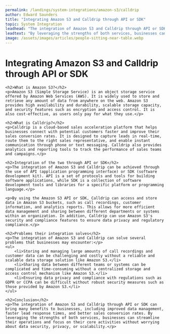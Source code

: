 ```yaml
---
permalink: /landings/system-integrations/amazon-s3/calldrip
author: Edward Saunders
title: "Integrating Amazon S3 and Calldrip through API or SDK"
topic: System Integration
leadhead: "The integration of Amazon S3 and Calldrip through API or SDK can bring many benefits to businesses, including improved data management, faster lead response times, and better sales conversion rates"
leadtext: "By leveraging the strengths of both services, businesses can streamline their operations and focus on their core activities without worrying about data security, privacy, or scalability."
image: /assets/images/articles/people-sitting-near-table.webp
---
```

<div class="arttext">	<h1>Integrating Amazon S3 and Calldrip through API or SDK</h1>

	<h2>What is Amazon S3?</h2>
	<p>Amazon S3 (Simple Storage Service) is an object storage service offered by Amazon Web Services (AWS). It is widely used to store and retrieve any amount of data from anywhere on the web. Amazon S3 provides high availability and durability, scalable storage capacity, and security features such as encryption and access control. It is also cost-effective, as users only pay for what they use.</p>

	<h2>What is Calldrip?</h2>
	<p>Calldrip is a cloud-based sales acceleration platform that helps businesses connect with potential customers faster and improve their sales conversion rates. It is designed to capture leads in real-time, route them to the right sales representative, and enable instant communication through phone or text messaging. Calldrip also provides analytics and reporting tools to track the performance of sales teams and campaigns.</p>

	<h2>Integration of the two through API or SDK</h2>
	<p>The integration of Amazon S3 and Calldrip can be achieved through the use of API (application programming interface) or SDK (software development kit). API is a set of protocols and tools for building software applications, while SDK is a collection of software development tools and libraries for a specific platform or programming language.</p>
	
	<p>By using the Amazon S3 API or SDK, Calldrip can access and store data in Amazon S3 buckets, such as call recordings, customer information, and analytics reports. This allows for more efficient data management and sharing between different departments or systems within an organization. In addition, Calldrip can use Amazon S3's security and compliance features to ensure data privacy and regulatory compliance.</p>

	<h2>Problems their integration solves</h2>
	<p>The integration of Amazon S3 and Calldrip can solve several problems that businesses may encounter:</p>
	<ul>
		<li>Storing and managing large amounts of call recordings and customer data can be challenging and costly without a reliable and scalable data storage solution like Amazon S3.</li>
		<li>Sharing data between different teams or systems can be complicated and time-consuming without a centralized storage and access control mechanism like Amazon S3.</li>
		<li>Ensuring data privacy and compliance with regulations such as GDPR or CCPA can be difficult without robust security measures such as those provided by Amazon S3.</li>
	</ul>

	<h2>Conclusion</h2>
	<p>The integration of Amazon S3 and Calldrip through API or SDK can bring many benefits to businesses, including improved data management, faster lead response times, and better sales conversion rates. By leveraging the strengths of both services, businesses can streamline their operations and focus on their core activities without worrying about data security, privacy, or scalability.</p>

</div>
